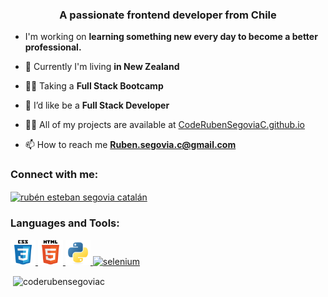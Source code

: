 <h3 align="center">A passionate frontend developer from Chile</h3>

- I'm working on **learning something new every day to become a better professional.**

- 🌱 Currently I'm living **in New Zealand**

- 👨‍💻 Taking a **Full Stack Bootcamp**

- 🤝 I’d like be a **Full Stack Developer**

- 👨‍💻 All of my projects are available at [CodeRubenSegoviaC.github.io](CodeRubenSegoviaC.github.io
)

- 📫 How to reach me **Ruben.segovia.c@gmail.com**

<h3 align="left">Connect with me:</h3>
<p align="left">
<a href="https://linkedin.com/in/rubén-esteban-segovia-catalán-220b36b9" target="_blank"><img align="center" src="https://raw.githubusercontent.com/rahuldkjain/github-profile-readme-generator/master/src/images/icons/Social/linked-in-alt.svg" alt="rubén esteban segovia catalán" height="30" width="40" /></a>
</p>

<h3 align="left">Languages and Tools:</h3>
<p align="left"> <a href="https://www.w3schools.com/css/" target="_blank" rel="noreferrer"> <img src="https://raw.githubusercontent.com/devicons/devicon/master/icons/css3/css3-original-wordmark.svg" alt="css3" width="40" height="40"/> </a> <a href="https://www.w3.org/html/" target="_blank" rel="noreferrer"> <img src="https://raw.githubusercontent.com/devicons/devicon/master/icons/html5/html5-original-wordmark.svg" alt="html5" width="40" height="40"/> </a> <a href="https://www.python.org" target="_blank" rel="noreferrer"> <img src="https://raw.githubusercontent.com/devicons/devicon/master/icons/python/python-original.svg" alt="python" width="40" height="40"/> </a> <a href="https://www.selenium.dev" target="_blank" rel="noreferrer"> <img src="https://raw.githubusercontent.com/detain/svg-logos/780f25886640cef088af994181646db2f6b1a3f8/svg/selenium-logo.svg" alt="selenium" width="40" height="40"/> </a> </p>

<p>&nbsp;<img align="center" src="https://github-readme-stats.vercel.app/api?username=coderubensegoviac&show_icons=true&locale=en" alt="coderubensegoviac" /></p>
